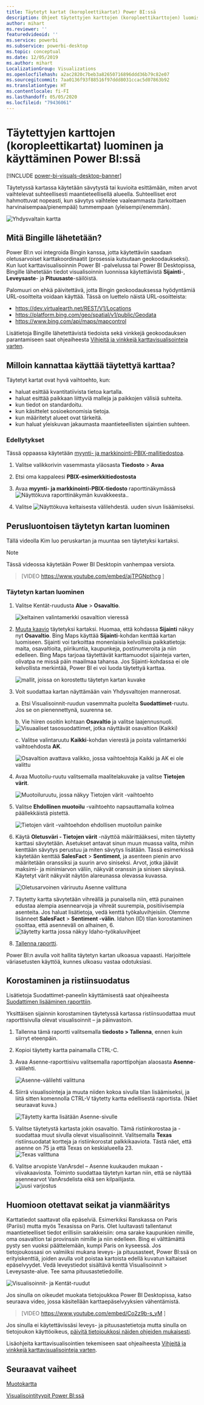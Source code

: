 ```yaml
---
title: Täytetyt kartat (koropleettikartat) Power BI:ssä
description: Ohjeet täytettyjen karttojen (koropleettikarttojen) luomiseksi Power BI:ssä
author: mihart
ms.reviewer: ''
featuredvideoid: ''
ms.service: powerbi
ms.subservice: powerbi-desktop
ms.topic: conceptual
ms.date: 12/05/2019
ms.author: mihart
LocalizationGroup: Visualizations
ms.openlocfilehash: a2ac2820c7beb3a82650716896ddd36b79c82e07
ms.sourcegitcommit: 7aa0136f93f88516f97ddd8031ccac5d07863b92
ms.translationtype: HT
ms.contentlocale: fi-FI
ms.lasthandoff: 05/05/2020
ms.locfileid: "79436061"
---
```

# <a name="create-and-use-filled-maps-choropleth-maps-in-power-bi"></a>Täytettyjen karttojen (koropleettikartat) luominen ja käyttäminen Power BI:ssä

[!INCLUDE [power-bi-visuals-desktop-banner](../includes/power-bi-visuals-desktop-banner.md)]

Täytetyssä kartassa käytetään sävytystä tai kuvioita esittämään, miten arvot vaihtelevat suhteellisesti maantieteellisellä alueella.  Suhteelliset erot hahmottuvat nopeasti, kun sävytys vaihtelee vaaleammasta (tarkoittaen harvinaisempaa/pienempää) tummempaan (yleisempi/enemmän).    

![Yhdysvaltain kartta](media/power-bi-visualization-filled-maps-choropleths/large-map.png)

## <a name="what-is-sent-to-bing"></a>Mitä Bingille lähetetään?
Power BI:n voi integroida Bingin kanssa, jotta käytettäviin saadaan oletusarvoiset karttakoordinaatit (prosessia kutsutaan geokoodaukseksi). Kun luot karttavisualisoinnin Power BI -palvelussa tai Power BI Desktopissa, Bingille lähetetään tiedot visualisoinnin luonnissa käytettävistä **Sijainti**-, **Leveysaste**- ja **Pituusaste**-säilöistä.

Palomuuri on ehkä päivitettävä, jotta Bingin geokoodauksessa hyödyntämiä URL-osoitteita voidaan käyttää.  Tässä on luettelo näistä URL-osoitteista:
- https://dev.virtualearth.net/REST/V1/Locations    
- https://platform.bing.com/geo/spatial/v1/public/Geodata    
- https://www.bing.com/api/maps/mapcontrol

Lisätietoja Bingille lähetettävistä tiedoista sekä vinkkejä geokoodauksen parantamiseen saat ohjeaiheesta [Vihjeitä ja vinkkejä karttavisualisointeja varten](power-bi-map-tips-and-tricks.md).

## <a name="when-to-use-a-filled-map"></a>Milloin kannattaa käyttää täytettyä karttaa?
Täytetyt kartat ovat hyvä vaihtoehto, kun:

* haluat esittää kvantitatiivista tietoa kartalla.
* haluat esittää paikkaan liittyviä malleja ja paikkojen välisiä suhteita.
* kun tiedot on standardoitu.
* kun käsittelet sosioekonomisia tietoja.
* kun määritetyt alueet ovat tärkeitä.
* kun haluat yleiskuvan jakaumasta maantieteellisten sijaintien suhteen.

### <a name="prerequisites"></a>Edellytykset
Tässä oppaassa käytetään [myynti- ja markkinointi-PBIX-mallitiedostoa](https://download.microsoft.com/download/9/7/6/9767913A-29DB-40CF-8944-9AC2BC940C53/Sales%20and%20Marketing%20Sample%20PBIX.pbix).
1. Valitse valikkorivin vasemmasta yläosasta **Tiedosto** > **Avaa**
   
2. Etsi oma kappaleesi **PBIX-esimerkkitiedostosta**

1. Avaa **myynti- ja markkinointi-PBIX-tiedosto** raporttinäkymässä ![Näyttökuva raporttinäkymän kuvakkeesta.](media/power-bi-visualization-kpi/power-bi-report-view.png).

1. Valitse ![Näyttökuva keltaisesta välilehdestä.](media/power-bi-visualization-kpi/power-bi-yellow-tab.png) uuden sivun lisäämiseksi.


## <a name="create-a-basic-filled-map"></a>Perusluontoisen täytetyn kartan luominen
Tällä videolla Kim luo peruskartan ja muuntaa sen täytetyksi kartaksi.
   > [!NOTE]
   > Tässä videossa käytetään Power BI Desktopin vanhempaa versiota.
   > 
   > 

> [VIDEO https://www.youtube.com/embed/ajTPGNpthcg ]

### <a name="create-a-filled-map"></a>Täytetyn kartan luominen
1. Valitse Kentät-ruudusta **Alue** \> **Osavaltio**.    

   ![keltainen valintamerkki osavaltion vieressä](media/power-bi-visualization-filled-maps-choropleths/power-bi-state.png)
2. [Muuta kaavio](power-bi-report-change-visualization-type.md) täytetyksi kartaksi. Huomaa, että kohdassa **Sijainti** näkyy nyt **Osavaltio**. Bing Maps käyttää **Sijainti**-kohdan kenttää kartan luomiseen.  Sijainti voi tarkoittaa monenlaisia kelvollisia paikkatietoja: maita, osavaltioita, piirikuntia, kaupunkeja, postinumeroita ja niin edelleen. Bing Maps tarjoaa täytettävät karttamuodot sijainteja varten, olivatpa ne missä päin maailmaa tahansa. Jos Sijainti-kohdassa ei ole kelvollista merkintää, Power BI ei voi luoda täytettyä karttaa.  

   ![mallit, joissa on korostettu täytetyn kartan kuvake](media/power-bi-visualization-filled-maps-choropleths/img003.png)
3. Voit suodattaa kartan näyttämään vain Yhdysvaltojen mannerosat.

   a.  Etsi Visualisoinnit-ruudun vasemmalta puolelta **Suodattimet**-ruutu. Jos se on pienennettynä, suurenna se.

   b.  Vie hiiren osoitin kohtaan **Osavaltio** ja valitse laajennusnuoli.  
   ![Visuaaliset tasosuodattimet, jotka näyttävät osavaltion (Kaikki)](media/power-bi-visualization-filled-maps-choropleths/img004.png)

   c.  Valitse valintaruutu **Kaikki**-kohdan vierestä ja poista valintamerkki vaihtoehdosta **AK**.

   ![Osavaltion avattava valikko, jossa vaihtoehtoja Kaikki ja AK ei ole valittu](media/power-bi-visualization-filled-maps-choropleths/img005.png)
4. Avaa Muotoilu-ruutu valitsemalla maalitelakuvake ja valitse **Tietojen värit**.

    ![Muotoiluruutu, jossa näkyy Tietojen värit -vaihtoehto](media/power-bi-visualization-filled-maps-choropleths/power-bi-colors-data.png)

5. Valitse **Ehdollinen muotoilu** -vaihtoehto napsauttamalla kolmea päällekkäistä pistettä.

    ![Tietojen värit -vaihtoehdon ehdollisen muotoilun painike](media/power-bi-visualization-filled-maps-choropleths/power-bi-conditional.png)

6. Käytä **Oletusväri - Tietojen värit** -näyttöä määrittääksesi, miten täytetty karttasi sävytetään. Asetukset antavat sinun muun muassa valita, mihin kenttään sävytys perustuu ja miten sävytys lisätään. Tässä esimerkissä käytetään kenttää **SalesFact** > **Sentiment**, ja asenteen pienin arvo määritetään oranssiksi ja suurin arvo siniseksi. Arvot, jotka jäävät maksimi- ja minimiarvon väliin, näkyvät oranssin ja sinisen sävyissä. Käytetyt värit näkyvät näytön alareunassa olevassa kuvassa. 

    ![Oletusarvoinen väriruutu Asenne valittuna](media/power-bi-visualization-filled-maps-choropleths/power-bi-sentiment-field.png)

7. Täytetty kartta sävytetään vihreällä ja punaisella niin, että punainen edustaa alempia asennearvoja ja vihreät suurempia, positiivisempia asenteita.  Jos haluat lisätietoja, vedä kenttä työkaluvihjeisiin.  Olemme lisänneet **SalesFact** > **Sentiment -välin**. Idahon (ID) tilan korostaminen osoittaa, että asenneväli on alhainen, 6.
   ![täytetty kartta jossa näkyy Idaho-työkaluvihjeet](media/power-bi-visualization-filled-maps-choropleths/power-bi-idaho-filled-map.png)

10. [Tallenna raportti](../service-report-save.md).

Power BI:n avulla voit hallita täytetyn kartan ulkoasua vapaasti. Harjoittele väriasetusten käyttöä, kunnes ulkoasu vastaa odotuksiasi. 

## <a name="highlighting-and-cross-filtering"></a>Korostaminen ja ristiinsuodatus
Lisätietoja Suodattimet-paneelin käyttämisestä saat ohjeaiheesta [Suodattimen lisääminen raporttiin](../power-bi-report-add-filter.md).

Yksittäisen sijainnin korostaminen täytetyssä kartassa ristiinsuodattaa muut raporttisivulla olevat visualisoinnit – ja päinvastoin.

1. Tallenna tämä raportti valitsemalla **tiedosto > Tallenna**, ennen kuin siirryt eteenpäin. 

2. Kopioi täytetty kartta painamalla CTRL-C.

3. Avaa Asenne-raporttisivu valitsemalla raporttipohjan alaosasta **Asenne**-välilehti.

    ![Asenne-välilehti valittuna](media/power-bi-visualization-filled-maps-choropleths/power-bi-sentiment-tab.png)

4. Siirrä visualisointeja ja muuta niiden kokoa sivulla tilan lisäämiseksi, ja liitä sitten komennolla CTRL-V täytetty kartta edellisestä raportista. (Näet seuraavat kuva.)

   ![Täytetty kartta lisätään Asenne-sivulle](media/power-bi-visualization-filled-maps-choropleths/power-bi-map.png)

5. Valitse täytetystä kartasta jokin osavaltio.  Tämä ristiinkorostaa ja -suodattaa muut sivulla olevat visualisoinnit. Valitsemalla **Texas** ristiinsuodatat kortteja ja ristiinkorostat palkkikaaviota. Tästä näet, että asenne on 75 ja että Texas on keskialueella 23.   
   ![Texas valittuna](media/power-bi-visualization-filled-maps-choropleths/power-bi-filter.png)
2. Valitse arvopiste VanArsdel – Asenne kuukauden mukaan -viivakaaviosta. Toiminto suodattaa täytetyn kartan niin, että se näyttää asennearvot VanArsdelista eikä sen kilpailijasta.  
   ![uusi varjostus](media/power-bi-visualization-filled-maps-choropleths/power-bi-vanarsdel.png)

## <a name="considerations-and-troubleshooting"></a>Huomioon otettavat seikat ja vianmääritys
Karttatiedot saattavat olla epäselviä.  Esimerkiksi Ranskassa on Paris (Pariisi) mutta myös Texasissa on Paris. Olet luultavasti tallentanut maantieteelliset tiedot erillisiin sarakkeisiin: oma sarake kaupunkien nimille, oma osavaltion tai provinssin nimille ja niin edelleen. Bing ei välttämättä pysty sen vuoksi päättelemään, kumpi Paris on kyseessä. Jos tietojoukossasi on valmiiksi mukana leveys- ja pituusasteet, Power BI:ssä on erityiskenttiä, joiden avulla voit poistaa kartoista edellä kuvatun kaltaiset epäselvyydet. Vedä leveystiedot sisältävä kenttä Visualisoinnit \> Leveysaste-alue.  Tee sama pituusastetiedoille.    

![Visualisoinnit- ja Kentät-ruudut](media/power-bi-visualization-filled-maps-choropleths/pbi-latitude.png)

Jos sinulla on oikeudet muokata tietojoukkoa Power BI Desktopissa, katso seuraava video, jossa käsitellään karttaepäselvyyksien vähentämistä.

> [VIDEO https://www.youtube.com/embed/Co2z9b-s_yM ]

Jos sinulla ei käytettävissäsi leveys- ja pituusastetietoja mutta sinulla on tietojoukon käyttöoikeus, [päivitä tietojoukkosi näiden ohjeiden mukaisesti](https://support.office.com/article/Maps-in-Power-View-8A9B2AF3-A055-4131-A327-85CC835271F7).

Lisäohjeita karttavisualisointien tekemiseen saat ohjeaiheesta [Vihjeitä ja vinkkejä karttavisualisointeja varten](../power-bi-map-tips-and-tricks.md).

## <a name="next-steps"></a>Seuraavat vaiheet

[Muotokartta](desktop-shape-map.md)

[Visualisointityypit Power BI:ssä](power-bi-visualization-types-for-reports-and-q-and-a.md)
